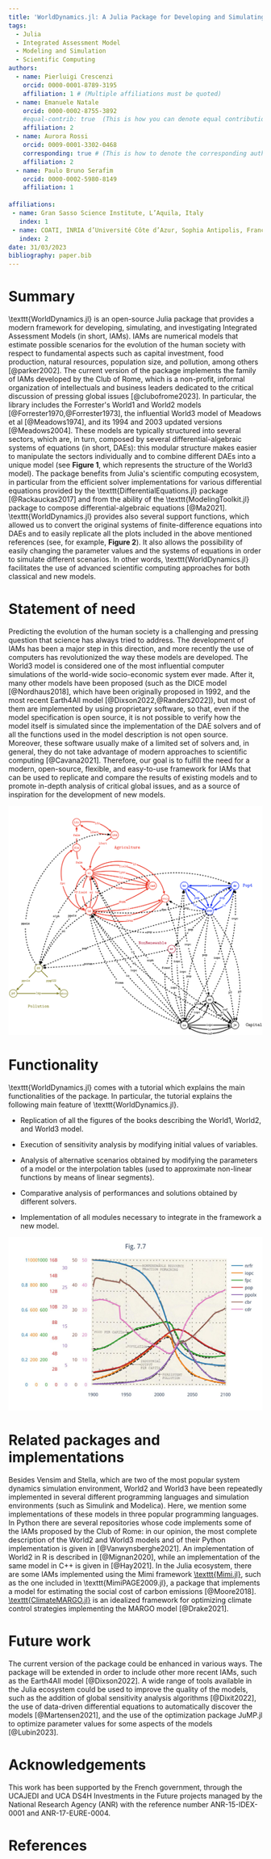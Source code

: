 ```yaml
---
title: 'WorldDynamics.jl: A Julia Package for Developing and Simulating Integrated Assessment Models'
tags:
  - Julia
  - Integrated Assessment Model
  - Modeling and Simulation
  - Scientific Computing
authors:
  - name: Pierluigi Crescenzi
    orcid: 0000-0001-8789-3195
    affiliation: 1 # (Multiple affiliations must be quoted)
  - name: Emanuele Natale
    orcid: 0000-0002-8755-3892
    #equal-contrib: true  (This is how you can denote equal contributions between multiple authors)
    affiliation: 2
  - name: Aurora Rossi
    orcid: 0009-0001-3302-0468
    corresponding: true # (This is how to denote the corresponding author)
    affiliation: 2
  - name: Paulo Bruno Serafim
    orcid: 0000-0002-5980-8149
    affiliation: 1

affiliations:
 - name: Gran Sasso Science Institute, L’Aquila, Italy
   index: 1
 - name: COATI, INRIA d’Université Côte d’Azur, Sophia Antipolis, France
   index: 2
date: 31/03/2023
bibliography: paper.bib
---
```


# Summary

\texttt{WorldDynamics.jl} is an open-source Julia package that provides a modern framework for developing, simulating, and investigating Integrated Assessment Models (in short, IAMs). IAMs are numerical models that estimate possible scenarios for the evolution of the human society with respect to fundamental aspects such as capital investment, food production, natural resources, population size, and pollution, among others [@parker2002].  The current version of the package implements the family of IAMs developed by the Club of Rome, which is a non-profit, informal organization of intellectuals and business leaders dedicated to the critical discussion of pressing global issues [@clubofrome2023]. In particular, the library includes the Forrester's World1 and World2 models [@Forrester1970,@Forrester1973], the influential World3 model of Meadows et al [@Meadows1974], and its 1994 and 2003 updated versions [@Meadows2004]. These models are typically structured into several sectors, which are, in turn, composed by several differential-algebraic systems of equations (in short, DAEs): this modular structure makes easier to manipulate the sectors individually and to combine different DAEs into a unique model (see **Figure 1**, which represents the structure of the World3 model). The package benefits from Julia's scientific computing ecosystem, in particular from the efficient solver implementations for various differential equations provided by the \texttt{DifferentialEquations.jl} package [@Rackauckas2017] and from the ability of the \texttt{ModelingToolkit.jl} package to compose differential-algebraic equations [@Ma2021]. \texttt{WorldDynamics.jl} provides also several support functions, which allowed us to convert the original systems of finite-difference equations into DAEs and to easily replicate all the plots included in the above mentioned references (see, for example, **Figure 2**). It also allows the possibility of easily changing the parameter values and the systems of equations in order to simulate different scenarios. In other words, \texttt{WorldDynamics.jl} facilitates the use of advanced scientific computing approaches for both classical and new models.

# Statement of need
Predicting the evolution of the human society is a challenging and pressing question that science has always tried to address. The development of IAMs has been a major step in this direction, and more recently the use of computers has revolutionized the way these models are developed. The World3 model is considered one of the most influential computer simulations of the world-wide socio-economic system ever made. After it, many other models have been proposed (such as the DICE model [@Nordhaus2018], which have been originally proposed in 1992, and the most recent Earth4All model [@Dixson2022,@Randers2022]), but most of them are implemented by using proprietary software, so that, even if the model specification is open source, it is not possible to verify how the model itself is simulated since the implementation of the DAE solvers and of all the functions used in the model description is not open source.  Moreover, these software usually make of a limited set of solvers and,  in general, they do not take advantage of modern approaches to scientific computing [@Cavana2021]. Therefore, our goal is to fulfill the need for a modern, open-source, flexible, and easy-to-use framework for IAMs that can be used to replicate and compare the results of existing models and to promote in-depth analysis of critical global issues, and as a source of inspiration for the development of new models.

![The World3 model [@Meadows1974]. The model contains 5 sectors: agriculture (red), population (blue), pollution (green), non-renewable resources (violet), and capital (black). Each circle denotes a DAE and each connection indicates that a variable (labeling the connection) is defined in a DAE (the tail circle) and used in another DAE (the head circle).](images/world3.png)

# Functionality
\texttt{WorldDynamics.jl} comes with a tutorial which explains the main functionalities of the package. In particular, the tutorial explains the following main feature of \texttt{WorldDynamics.jl}.

- Replication of all the figures of the books describing the World1, World2, and World3 model.

- Execution of sensitivity analysis by modifying initial values of variables.

- Analysis of alternative scenarios obtained by modifying the parameters of a model or the interpolation tables (used to approximate non-linear functions by means of linear segments).

- Comparative analysis of performances and solutions obtained by different solvers.

- Implementation of all modules necessary to integrate in the framework a new model.

![An example of the reproduction of a figure included in [@Meadows1974] (Figure 7-7, World3 reference run). The  colored curves, which are generated by our package, have been superimposed on the original plots of the book (dotted, dashed, and one-character curves).](images/fig_7_7.png)

# Related packages and implementations
Besides Vensim and Stella, which are two of the most popular system dynamics simulation environment, World2 and World3 have been repeatedly implemented in several different programming languages and simulation environments (such as Simulink and Modelica). Here, we mention some implementations of these models in three popular programming languages. In Python there are several repositories whose code implements some of the IAMs proposed by the Club of Rome: in our opinion, the most complete description of the World2 and World3 models and of their Python implementation is given in [@Vanwynsberghe2021]. An implementation of World2 in R is described in [@Mignan2020], while an implementation of the same model in C++ is given in [@Hay2021]. In the Julia ecosystem, there are some IAMs implemented using the Mimi framework [\texttt{Mimi.jl}](https://www.mimiframework.org), such as the one included in \texttt{MimiPAGE2009.jl}, a package that implements a model for estimating the social cost of carbon emissions [@Moore2018]. [\texttt{ClimateMARGO.jl}](https://github.com/ClimateMARGO) is an idealized framework for optimizing climate control strategies implementing the MARGO model [@Drake2021].


# Future work
The current version of the package could be enhanced in various ways. The package will be extended in order to include other more recent IAMs, such as the Earth4All model [@Dixson2022]. A wide range of tools available in the Julia ecosystem could be used to improve the quality of the models, such as the addition of global sensitivity analysis algorithms [@Dixit2022], the use of data-driven differential equations to automatically discover the models [@Martensen2021], and the use of the optimization package JuMP.jl to optimize parameter values for some aspects of the models [@Lubin2023].

# Acknowledgements
This work has been supported by the French government, through the UCAJEDI and UCA DS4H Investments in the Future projects managed by the National Research Agency (ANR) with the reference number ANR-15-IDEX-0001 and ANR-17-EURE-0004. 

# References
